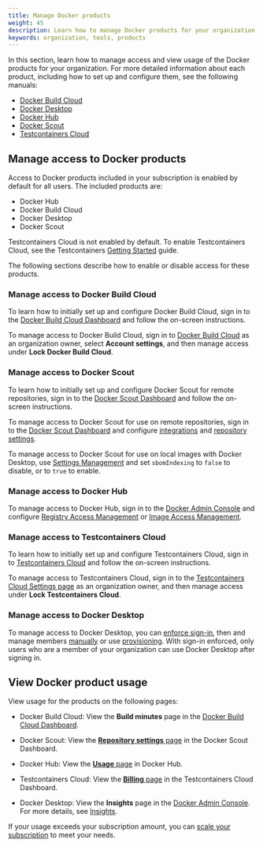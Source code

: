 ```yaml
---
title: Manage Docker products
weight: 45
description: Learn how to manage Docker products for your organization
keywords: organization, tools, products
---
```


In this section, learn how to manage access and view usage of the Docker
products for your organization. For more detailed information about each
product, including how to set up and configure them, see the following manuals:

- [Docker Build Cloud](../../build-cloud/_index.md)
- [Docker Desktop](../../desktop/_index.md)
- [Docker Hub](../../docker-hub/_index.md)
- [Docker Scout](../../scout/_index.md)
- [Testcontainers Cloud](https://testcontainers.com/cloud/docs/#getting-started)

## Manage access to Docker products

Access to Docker products included in your subscription is enabled by default
for all users. The included products are:

- Docker Hub
- Docker Build Cloud
- Docker Desktop
- Docker Scout

Testcontainers Cloud is not enabled by default. To enable Testcontainers Cloud, see the Testcontainers [Getting Started](https://testcontainers.com/cloud/docs/#getting-started) guide.

The following sections describe how to enable or disable access for these products.

### Manage access to Docker Build Cloud

To learn how to initially set up and configure Docker Build Cloud, sign in to
the [Docker Build Cloud Dashboard](https://app.docker.com/build) and follow the
on-screen instructions.

To manage access to Docker Build Cloud, sign in to [Docker Build
Cloud](http://app.docker.com/build) as an organization owner, select **Account
settings**, and then manage access under **Lock Docker Build Cloud**.

### Manage access to Docker Scout

To learn how to initially set up and configure Docker Scout for remote
repositories, sign in to the [Docker Scout Dashboard](https://scout.docker.com/)
and follow the on-screen instructions.

To manage access to Docker Scout for use on remote repositories, sign in to the
[Docker Scout Dashboard](https://scout.docker.com/) and configure
[integrations](../../scout/explore/dashboard.md#integrations) and [repository
settings](../../scout/explore/dashboard.md#repository-settings).

To manage access to Docker Scout for use on local images with Docker Desktop, use
[Settings
Management](../../security/for-admins/hardened-desktop/settings-management/_index.md)
and set `sbomIndexing` to `false` to disable, or to `true` to enable.

### Manage access to Docker Hub

To manage access to Docker Hub, sign in to the [Docker Admin Console](https://app.docker.com/admin) and configure [Registry Access
Management](../../security/for-admins/hardened-desktop/registry-access-management.md)
or [Image Access
Management](../../security/for-admins/hardened-desktop/image-access-management.md).

### Manage access to Testcontainers Cloud

To learn how to initially set up and configure Testcontainers Cloud, sign in to
[Testcontainers Cloud](https://app.testcontainers.cloud/) and follow the
on-screen instructions.

To manage access to Testcontainers Cloud, sign in to the [Testcontainers Cloud
Settings page](https://app.testcontainers.cloud/dashboard/settings) as
an organization owner, and then manage access under **Lock Testcontainers
Cloud**.

### Manage access to Docker Desktop

To manage access to Docker Desktop, you can [enforce
sign-in](../../security/for-admins/enforce-sign-in/_index.md), then and manage
members [manually](./members.md) or use
[provisioning](../../security/for-admins/provisioning/_index.md). With sign-in
enforced, only users who are a member of your organization can use Docker
Desktop after signing in.

## View Docker product usage

View usage for the products on the following pages:

- Docker Build Cloud: View the **Build minutes** page in the [Docker Build Cloud
  Dashboard](http://app.docker.com/build).

- Docker Scout: View the [**Repository settings**
  page](https://scout.docker.com/settings/repos) in the Docker Scout
  Dashboard.

- Docker Hub: View the [**Usage** page](https://hub.docker.com/usage) in Docker
  Hub.

- Testcontainers Cloud: View the [**Billing**
  page](https://app.testcontainers.cloud/dashboard/billing) in the
  Testcontainers Cloud Dashboard.

- Docker Desktop: View the **Insights** page in the [Docker Admin Console](https://app.docker.com/admin). For more details, see
  [Insights](./insights.md).

If your usage exceeds your subscription amount, you can [scale your
subscription](../../subscription/scale.md) to meet your needs.